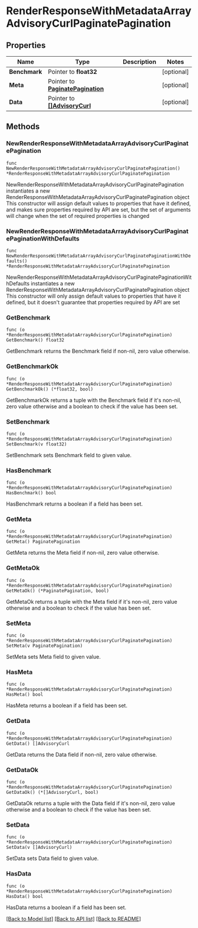 # RenderResponseWithMetadataArrayAdvisoryCurlPaginatePagination

## Properties

Name | Type | Description | Notes
------------ | ------------- | ------------- | -------------
**Benchmark** | Pointer to **float32** |  | [optional] 
**Meta** | Pointer to [**PaginatePagination**](PaginatePagination.md) |  | [optional] 
**Data** | Pointer to [**[]AdvisoryCurl**](AdvisoryCurl.md) |  | [optional] 

## Methods

### NewRenderResponseWithMetadataArrayAdvisoryCurlPaginatePagination

`func NewRenderResponseWithMetadataArrayAdvisoryCurlPaginatePagination() *RenderResponseWithMetadataArrayAdvisoryCurlPaginatePagination`

NewRenderResponseWithMetadataArrayAdvisoryCurlPaginatePagination instantiates a new RenderResponseWithMetadataArrayAdvisoryCurlPaginatePagination object
This constructor will assign default values to properties that have it defined,
and makes sure properties required by API are set, but the set of arguments
will change when the set of required properties is changed

### NewRenderResponseWithMetadataArrayAdvisoryCurlPaginatePaginationWithDefaults

`func NewRenderResponseWithMetadataArrayAdvisoryCurlPaginatePaginationWithDefaults() *RenderResponseWithMetadataArrayAdvisoryCurlPaginatePagination`

NewRenderResponseWithMetadataArrayAdvisoryCurlPaginatePaginationWithDefaults instantiates a new RenderResponseWithMetadataArrayAdvisoryCurlPaginatePagination object
This constructor will only assign default values to properties that have it defined,
but it doesn't guarantee that properties required by API are set

### GetBenchmark

`func (o *RenderResponseWithMetadataArrayAdvisoryCurlPaginatePagination) GetBenchmark() float32`

GetBenchmark returns the Benchmark field if non-nil, zero value otherwise.

### GetBenchmarkOk

`func (o *RenderResponseWithMetadataArrayAdvisoryCurlPaginatePagination) GetBenchmarkOk() (*float32, bool)`

GetBenchmarkOk returns a tuple with the Benchmark field if it's non-nil, zero value otherwise
and a boolean to check if the value has been set.

### SetBenchmark

`func (o *RenderResponseWithMetadataArrayAdvisoryCurlPaginatePagination) SetBenchmark(v float32)`

SetBenchmark sets Benchmark field to given value.

### HasBenchmark

`func (o *RenderResponseWithMetadataArrayAdvisoryCurlPaginatePagination) HasBenchmark() bool`

HasBenchmark returns a boolean if a field has been set.

### GetMeta

`func (o *RenderResponseWithMetadataArrayAdvisoryCurlPaginatePagination) GetMeta() PaginatePagination`

GetMeta returns the Meta field if non-nil, zero value otherwise.

### GetMetaOk

`func (o *RenderResponseWithMetadataArrayAdvisoryCurlPaginatePagination) GetMetaOk() (*PaginatePagination, bool)`

GetMetaOk returns a tuple with the Meta field if it's non-nil, zero value otherwise
and a boolean to check if the value has been set.

### SetMeta

`func (o *RenderResponseWithMetadataArrayAdvisoryCurlPaginatePagination) SetMeta(v PaginatePagination)`

SetMeta sets Meta field to given value.

### HasMeta

`func (o *RenderResponseWithMetadataArrayAdvisoryCurlPaginatePagination) HasMeta() bool`

HasMeta returns a boolean if a field has been set.

### GetData

`func (o *RenderResponseWithMetadataArrayAdvisoryCurlPaginatePagination) GetData() []AdvisoryCurl`

GetData returns the Data field if non-nil, zero value otherwise.

### GetDataOk

`func (o *RenderResponseWithMetadataArrayAdvisoryCurlPaginatePagination) GetDataOk() (*[]AdvisoryCurl, bool)`

GetDataOk returns a tuple with the Data field if it's non-nil, zero value otherwise
and a boolean to check if the value has been set.

### SetData

`func (o *RenderResponseWithMetadataArrayAdvisoryCurlPaginatePagination) SetData(v []AdvisoryCurl)`

SetData sets Data field to given value.

### HasData

`func (o *RenderResponseWithMetadataArrayAdvisoryCurlPaginatePagination) HasData() bool`

HasData returns a boolean if a field has been set.


[[Back to Model list]](../README.md#documentation-for-models) [[Back to API list]](../README.md#documentation-for-api-endpoints) [[Back to README]](../README.md)


